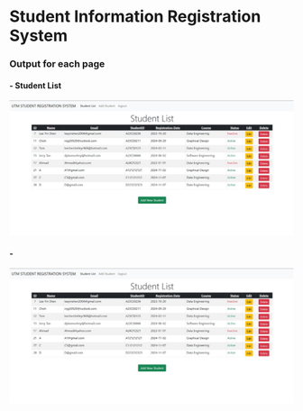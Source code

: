 <h1> Student Information Registration System </h1>
<h3> Output for each page </h3> 

<h4> - Student List </h4>
<img src = "Output/StudentList.jpg" width = "1000" >

<h4> - </h4>
<img src = "Output/StudentList.jpg" width = "1000" >
